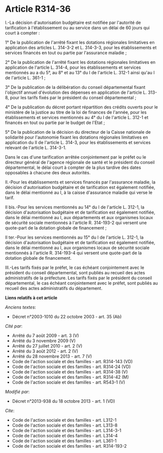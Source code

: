 # Article R314-36

I.-La décision d'autorisation budgétaire est notifiée par l'autorité de tarification à l'établissement ou au service dans un
délai de 60 jours qui court à compter : 

1° De la publication de l'arrêté fixant les dotations régionales limitatives en application des articles L. 314-3-2 et L.
314-3-3, pour les établissements et services financés en tout ou partie par l'assurance maladie ; 

2° De la publication de l'arrêté fixant les dotations régionales limitatives en application de l'article L. 314-4, pour les
établissements et services mentionnés au a du 5°, au 8° et au 13° du I de l'article L. 312-1 ainsi qu'au I de l'article L.
361-1 ; 

3° De la publication de la délibération du conseil départemental fixant l'objectif annuel d'évolution des dépenses en
application de l'article L. 313-8, pour les tarifs fixés par le président du conseil départemental ; 

4° De la publication du décret portant répartition des crédits ouverts pour le ministère de la justice au titre de la loi de
finances de l'année, pour les établissements et services mentionnés au 4° du I de l'article L. 312-1 et financés en tout ou
partie par le budget de l'Etat ; 

5° De la publication de la décision du directeur de la Caisse nationale de solidarité pour l'autonomie fixant les dotations
régionales limitatives en application du II de l'article L. 314-3, pour les établissements et services relevant de l'article
L. 314-3-1. 

Dans le cas d'une tarification arrêtée conjointement par le préfet ou le directeur général de l'agence régionale de santé et
le président du conseil départemental, le délai court à compter de la plus tardive des dates opposables à chacune des deux
autorités. 

II.-Pour les établissements et services financés par l'assurance maladie, la décision d'autorisation budgétaire et de
tarification est également notifiée, dans le délai mentionné au I, à la caisse d'assurance maladie qui verse le tarif. 

II bis.-Pour les services mentionnés au 14° du I de l'article L. 312-1, la décision d'autorisation budgétaire et de
tarification est également notifiée, dans le délai mentionné au I, aux départements et aux organismes locaux de sécurité
sociale mentionnés à l'article R. 314-193-2 qui versent une quote-part de la dotation globale de financement ; 

II ter.-Pour les services mentionnés au 15° du I de l'article L. 312-1, la décision d'autorisation budgétaire et de
tarification est également notifiée, dans le délai mentionné au I, aux organismes locaux de sécurité sociale mentionnés à
l'article R. 314-193-4 qui versent une quote-part de la dotation globale de financement. 

III.-Les tarifs fixés par le préfet, le cas échéant conjointement avec le président du conseil départemental, sont publiés au
recueil des actes administratifs de la préfecture. Les tarifs fixés par le président du conseil départemental, le cas échéant
conjointement avec le préfet, sont publiés au recueil des actes administratifs du département.

**Liens relatifs à cet article**

_Anciens textes_:

  - Décret n°2003-1010 du 22 octobre 2003 - art. 35 (Ab)

_Cité par_:

  - Arrêté du 7 août 2009 - art. 3 (V)
  - Arrêté du 3 novembre 2009 (V)
  - Arrêté du 27 juillet 2010 - art. 2 (V)
  - Arrêté du 3 août 2012 - art. 2 (V)
  - Arrêté du 28 novembre 2013 - art. 7 (V)
  - Code de l'action sociale et des familles - art. R314-143 (VD)
  - Code de l'action sociale et des familles - art. R314-24 (VD)
  - Code de l'action sociale et des familles - art. R314-38 (V)
  - Code de l'action sociale et des familles - art. R314-42 (M)
  - Code de l'action sociale et des familles - art. R543-1 (V)

_Modifié par_:

  - Décret n°2013-938 du 18 octobre 2013 - art. 1 (VD)

_Cite_:

  - Code de l'action sociale et des familles - art. L312-1
  - Code de l'action sociale et des familles - art. L313-8
  - Code de l'action sociale et des familles - art. L314-3-1
  - Code de l'action sociale et des familles - art. L314-4
  - Code de l'action sociale et des familles - art. L361-1
  - Code de l'action sociale et des familles - art. R314-193-2
